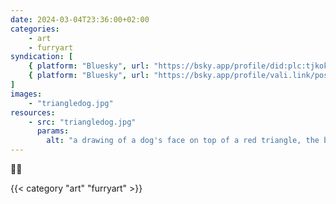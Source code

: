 ```yaml
---
date: 2024-03-04T23:36:00+02:00
categories:
    - art
    - furryart
syndication: [
    { platform: "Bluesky", url: "https://bsky.app/profile/did:plc:tjkokzqdnfzzlaxdjjzzzi5b/post/3kyxlnu46er2l", hidden: true },
    { platform: "Bluesky", url: "https://bsky.app/profile/vali.link/post/3kyxlnu46er2l" }
]
images:
    - "triangledog.jpg"
resources:
    - src: "triangledog.jpg"
      params:
        alt: "a drawing of a dog's face on top of a red triangle, the bottom of the triangle is smudged"
---
```

🔺🐶

{{< category "art" "furryart" >}}
